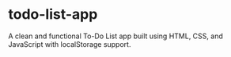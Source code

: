 # todo-list-app
A clean and functional To-Do List app built using HTML, CSS, and JavaScript with localStorage support.
